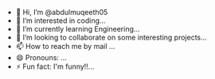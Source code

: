 - 👋 Hi, I’m @abdulmuqeeth05
- 👀 I’m interested in coding...
- 🌱 I’m currently learning Engineering...
- 💞️ I’m looking to collaborate on some interesting projects...
- 📫 How to reach me by mail ...
- 😄 Pronouns: ...
- ⚡ Fun fact: I'm funny!!...

<!---
abdulmuqeeth05/abdulmuqeeth05 is a ✨ special ✨ repository because its `README.md` (this file) appears on your GitHub profile.
You can click the Preview link to take a look at your changes.
--->
